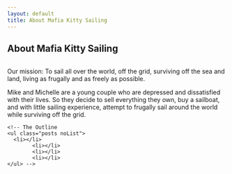 ```yaml
---
layout: default
title: About Mafia Kitty Sailing
---
```


<div class="post">
	<h2 class="pageTitle">About Mafia Kitty Sailing</h2>
	<img src="{{ '/assets/img/touring.jpg' | prepend: site.baseurl }}" alt="">
	<p class="intro">Our mission: To sail all over the world, off the grid, surviving off the sea and land, living as frugally and as freely as possible.</p>

<p>Mike and Michelle are a young couple who are depressed and dissatisfied with their lives. So they decide to sell everything they own, buy a sailboat, and with little sailing experience, attempt to frugally sail around the world while surviving off the grid.</p>

	<!-- The Outline
	<ul class="posts noList">
      <li></li>
			<li></li>
			<li></li>
			<li></li>
	</ul> -->
</div>
